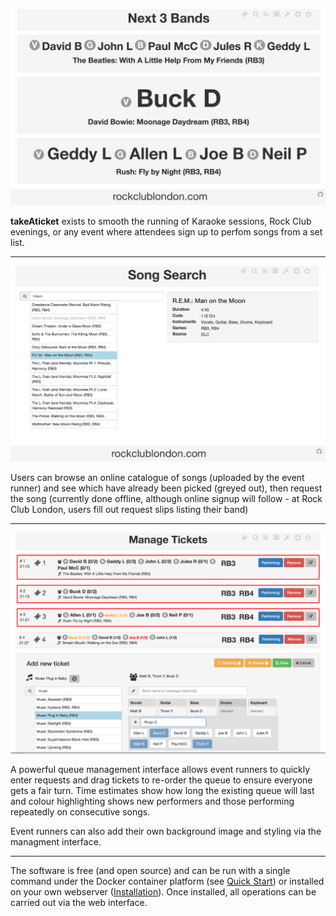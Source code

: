 ![Upcoming screen](images/upcoming800.png)

**takeAticket** exists to smooth the running of Karaoke sessions, Rock Club evenings, or any event where attendees sign up to perfom songs from a set list.

-----

![Song Search](images/songSearch800.png)

Users can browse an online catalogue of songs (uploaded by the event runner) and see which have already been picked (greyed out), then request the song 
(currently done offline, although online signup will follow - at Rock Club London, users fill out request slips listing their band)

-----

![Queue Management](images/management800.png)

A powerful queue management interface allows event runners to quickly enter requests and drag tickets to re-order the queue to ensure 
everyone gets a fair turn. Time estimates show how long the existing queue will last and colour highlighting shows new performers and 
those performing repeatedly on consecutive songs.

Event runners can also add their own background image and styling via the managment interface.

------

The software is free (and open source) and can be run with a single command under the Docker container platform (see [Quick Start](QUICKSTART.md)) or installed on your own webserver ([Installation](INSTALL.md)). Once installed, all operations can be carried out via the web interface.
